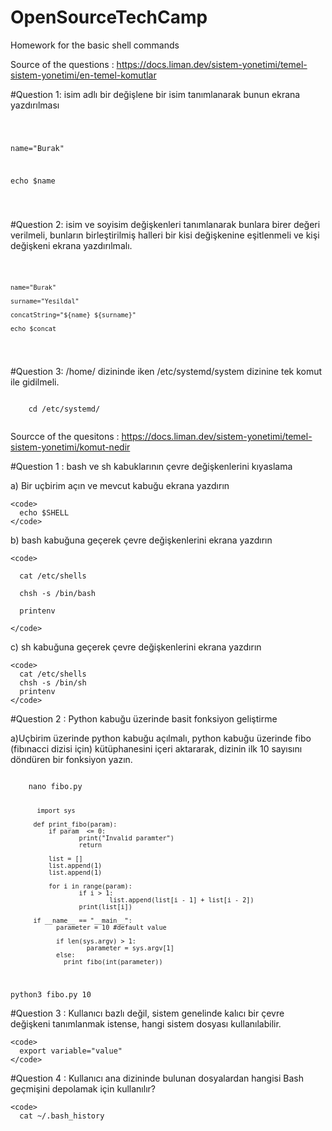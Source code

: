 # OpenSourceTechCamp
  Homework for the basic shell commands 
  
  Source of the questions : https://docs.liman.dev/sistem-yonetimi/temel-sistem-yonetimi/en-temel-komutlar
  
#Question 1: isim adlı bir değişlene bir isim tanımlanarak bunun ekrana yazdırılması

<code>
  
  name="Burak"
  
  echo $name
  
 </code>
 
 
#Question 2: isim ve soyisim değişkenleri tanımlanarak bunlara birer değeri verilmeli, bunların birleştirilmiş halleri bir kisi değişkenine eşitlenmeli ve kişi değişkeni ekrana yazdırılmalı.

  <code>
  
    name="Burak"
  
    surname="Yesildal"
  
    concatString="${name} ${surname}"
  
    echo $concat
  
  </code>
  
  
#Question 3: /home/ dizininde iken /etc/systemd/system dizinine tek komut ile gidilmeli.

  <code>
    cd /etc/systemd/
  </code>


  Sourcce of the quesitons : https://docs.liman.dev/sistem-yonetimi/temel-sistem-yonetimi/komut-nedir
  
  
#Question 1 : bash ve sh kabuklarının çevre değişkenlerini kıyaslama

  a) Bir uçbirim açın ve mevcut kabuğu ekrana yazdırın
  
    <code>
      echo $SHELL
    </code>
    
    
  b) bash kabuğuna geçerek çevre değişkenlerini ekrana yazdırın
  
    <code>
    
      cat /etc/shells
      
      chsh -s /bin/bash
      
      printenv
      
    </code>
    
    
  c) sh kabuğuna geçerek çevre değişkenlerini ekrana yazdırın
  
    <code>
      cat /etc/shells
      chsh -s /bin/sh
      printenv
    </code> 
    
    
#Question 2 : Python kabuğu üzerinde basit fonksiyon geliştirme

  a)Uçbirim üzerinde python kabuğu açılmalı, python kabuğu üzerinde fibo (fibınacci dizisi için) kütüphanesini içeri aktararak, dizinin ilk 10 sayısını döndüren 
  bir fonksiyon yazın.
  
  <code>
    nano fibo.py
    
    
           import sys

          def print_fibo(param):
              if param  <= 0:
                      print("Invalid paramter")
                      return

              list = []
              list.append(1)
              list.append(1)

              for i in range(param):
                      if i > 1:
                              list.append(list[i - 1] + list[i - 2])
                      print(list[i])

          if __name__ == "__main__":
                parameter = 10 #default value

                if len(sys.argv) > 1:
                        parameter = sys.argv[1]
                else:
                  print_fibo(int(parameter)) 
    
   python3 fibo.py 10
    </code>
  
  
  
  #Question 3 : Kullanıcı bazlı değil, sistem genelinde kalıcı bir çevre değişkeni tanımlanmak istense, hangi sistem dosyası kullanılabilir.
  
    <code>
      export variable="value"
    </code>
  
  
  #Question 4 : Kullanıcı ana dizininde bulunan dosyalardan hangisi Bash geçmişini depolamak için kullanılır?
  
    <code>
      cat ~/.bash_history
  </code>
  
  
  
  
  
  
  
  
  
  
  
  
  
